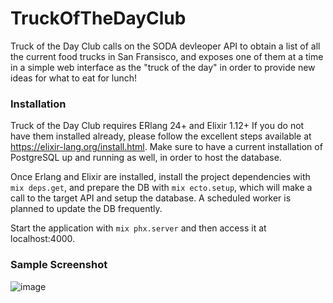 # TruckOfTheDayClub

Truck of the Day Club calls on the SODA devleoper API to obtain a list of all the current food trucks in San Fransisco, 
and exposes one of them at a time in a simple web interface as the "truck of the day" in order to provide new ideas for what to eat for lunch!

### Installation
Truck of the Day Club requires ERlang 24+ and Elixir 1.12+ If you do not have them installed already, 
please follow the excellent steps available at https://elixir-lang.org/install.html. 
Make sure to have a current installation of PostgreSQL up and running as well, in order to host the database.
  
Once Erlang and Elixir are installed, install the project dependencies with `mix deps.get`, and prepare the DB with `mix ecto.setup`, 
which will make a call to the target API and setup the database. A scheduled worker is planned to update the DB frequently. 

Start the application with `mix phx.server` and then access it at localhost:4000.

### Sample Screenshot
![image](https://user-images.githubusercontent.com/10183208/218635735-8b87f326-e3e4-4477-b8b8-35ff6a494e19.png)
